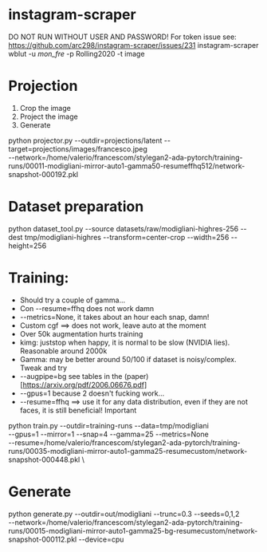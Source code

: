# instagram-scraper
DO NOT RUN WITHOUT USER AND PASSWORD!
For token issue see: https://github.com/arc298/instagram-scraper/issues/231
instagram-scraper wblut -u _mon_fre_ -p Rolling2020 -t image

# Projection

1. Crop the image
2. Project the image
3. Generate

python projector.py --outdir=projections/latent --target=projections/images/francesco.jpeg \
    --network=/home/valerio/francescom/stylegan2-ada-pytorch/training-runs/00011-modigliani-mirror-auto1-gamma50-resumeffhq512/network-snapshot-000192.pkl

# Dataset preparation
python dataset_tool.py --source datasets/raw/modigliani-highres-256 --dest tmp/modigliani-highres --transform=center-crop --width=256 --height=256

# Training: 
- Should try a couple of gamma...
- Con --resume=ffhq does not work damn
- --metrics=None, it takes about an hour each snap, damn!
- Custom cgf ==> does not work, leave auto at the moment
- Over 50k augmentation hurts training
- kimg: juststop when happy, it is normal to be slow (NVIDIA lies). Reasonable around 2000k
- Gamma: may be better around 50/100 if dataset is noisy/complex. Tweak and try
- --augpipe=bg see tables in the (paper)[https://arxiv.org/pdf/2006.06676.pdf]
- --gpus=1 because 2 doesn't fucking work...
- --resume=ffhq ==> use it for any data distribution, even if they are not faces, it is still beneficial! Important

python train.py --outdir=training-runs --data=tmp/modigliani \
--gpus=1 --mirror=1 --snap=4 --gamma=25 --metrics=None \
--resume=/home/valerio/francescom/stylegan2-ada-pytorch/training-runs/00035-modigliani-mirror-auto1-gamma25-resumecustom/network-snapshot-000448.pkl \

# Generate
python generate.py --outdir=out/modigliani --trunc=0.3 --seeds=0,1,2\
    --network=/home/valerio/francescom/stylegan2-ada-pytorch/training-runs/00015-modigliani-mirror-auto1-gamma25-bg-resumecustom/network-snapshot-000112.pkl --device=cpu

